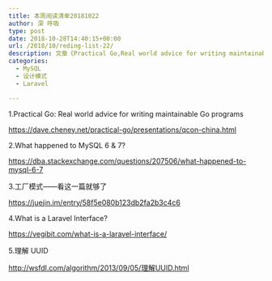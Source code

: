 ```yaml
---
title: 本周阅读清单20181022
author: 深 呼吸
type: post
date: 2018-10-28T14:40:15+00:00
url: /2018/10/reding-list-22/
description: 文章《Practical Go,Real world advice for writing maintainable Go programs》《What happened to MySQL 6 & 7?》《工厂模式——看这一篇就够了》《What is a Laravel Interface?》《理解 UUID》等
categories:
  - MySQL
  - 设计模式
  - Laravel

---
```

1.Practical Go: Real world advice for writing maintainable Go programs
  
<a href="https://dave.cheney.net/practical-go/presentations/qcon-china.html" target="_blank" rel="noopener nofollow">https://dave.cheney.net/practical-go/presentations/qcon-china.html</a>

2.What happened to MySQL 6 & 7?
  
<a href="https://dba.stackexchange.com/questions/207506/what-happened-to-mysql-6-7" target="_blank" rel="noopener nofollow">https://dba.stackexchange.com/questions/207506/what-happened-to-mysql-6-7</a>

3.工厂模式——看这一篇就够了
  
<a href="https://juejin.im/entry/58f5e080b123db2fa2b3c4c6" target="_blank" rel="noopener nofollow">https://juejin.im/entry/58f5e080b123db2fa2b3c4c6</a>

4.What is a Laravel Interface?
  
<a href="https://vegibit.com/what-is-a-laravel-interface/" rel="noopener nofollow" target="_blank">https://vegibit.com/what-is-a-laravel-interface/</a>

5.理解 UUID
  
<a href="http://wsfdl.com/algorithm/2013/09/05/理解UUID.html" target="_blank" rel="noopener nofollow">http://wsfdl.com/algorithm/2013/09/05/理解UUID.html</a>